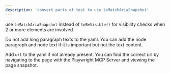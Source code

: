 ```yaml
---
description: 'convert parts of test to use toMatchAriaSnapshot'
---
```


use `toMatchAriaSnapshot` instead of `toBeVisible()` for visibility checks when 2 or more elements are involved.

Do not add long paragraph texts to the yaml. You can add the node paragraph and node text if it is important but not the text content.

Add `url` to the yaml if not already present. You can find the correct url by navigating to the page with the Playwright MCP Server and viewing the page snapshot.
